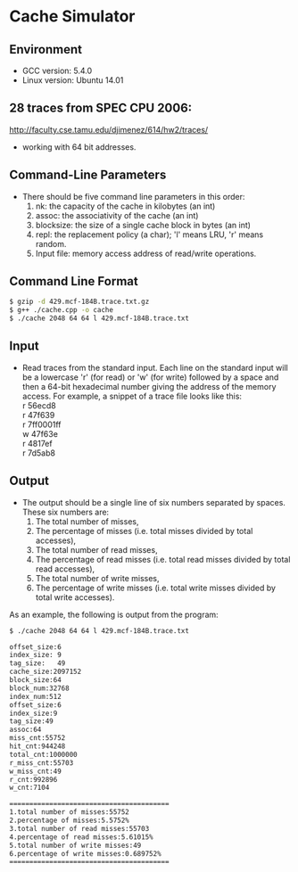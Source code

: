 # Cache Simulator

## Environment
* GCC version: 5.4.0
* Linux version: Ubuntu 14.01

## 28 traces from SPEC CPU 2006:</br>
http://faculty.cse.tamu.edu/djimenez/614/hw2/traces/
* working with 64 bit addresses.



## Command-Line Parameters
* There should be five command line parameters in this order:
  1.	nk: the capacity of the cache in kilobytes (an int)
  2.	assoc: the associativity of the cache (an int)
  3.	blocksize: the size of a single cache block in bytes (an int)
  4.	repl: the replacement policy (a char); 'l' means LRU, 'r' means random.
  5.	Input file: memory access address of read/write operations.


## Command Line Format
```sh
$ gzip -d 429.mcf-184B.trace.txt.gz
$ g++ ./cache.cpp -o cache
$ ./cache 2048 64 64 l 429.mcf-184B.trace.txt
```


## Input
* Read traces from the standard input. Each line on the standard input will be a lowercase 'r' (for read) or 'w' (for write) followed by a space and then a 64-bit hexadecimal number giving the address of the memory access. For example, a snippet of a trace file looks like this:</br>
  r 56ecd8</br>
  r 47f639</br>
  r 7ff0001ff</br>
  w 47f63e</br>
  r 4817ef</br>
  r 7d5ab8</br>


## Output
* The output should be a single line of six numbers separated by spaces. These six numbers are:
  1.	The total number of misses,
  2.	The percentage of misses (i.e. total misses divided by total accesses),
  3.	The total number of read misses,
  4.	The percentage of read misses (i.e. total read misses divided by total read accesses),
  5.	The total number of write misses,
  6.	The percentage of write misses (i.e. total write misses divided by total write accesses).

As an example, the following is output from the program:

```sh
$ ./cache 2048 64 64 l 429.mcf-184B.trace.txt

offset_size:6
index_size: 9
tag_size:   49
cache_size:2097152
block_size:64
block_num:32768
index_num:512
offset_size:6
index_size:9
tag_size:49
assoc:64
miss_cnt:55752
hit_cnt:944248
total_cnt:1000000
r_miss_cnt:55703
w_miss_cnt:49
r_cnt:992896
w_cnt:7104

========================================
1.total number of misses:55752
2.percentage of misses:5.5752%
3.total number of read misses:55703
4.percentage of read misses:5.61015%
5.total number of write misses:49
6.percentage of write misses:0.689752%
========================================

```
